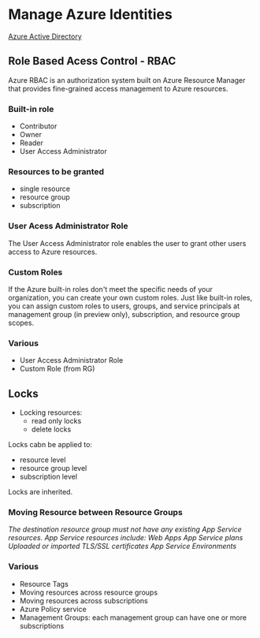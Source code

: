 # Manage Azure Identities
[Azure Active Directory](AzureActiveDirectory.md)
## Role Based Acess Control - RBAC
Azure RBAC is an authorization system built on Azure Resource Manager that provides fine-grained access management to Azure resources.
### Built-in role
- Contributor
- Owner
- Reader 
- User Access Administrator

### Resources to be granted
- single resource
- resource group
- subscription

### User Acess Administrator Role
The User Access Administrator role enables the user to grant other users access to Azure resources. 

### Custom Roles
If the Azure built-in roles don't meet the specific needs of your organization, you can create your own custom roles. Just like built-in roles, you can assign custom roles to users, groups, and service principals at management group (in preview only), subscription, and resource group scopes.

### Various
- User Access Administrator Role
- Custom Role (from RG)


## Locks
- Locking resources:
    - read only locks
    - delete locks

Locks cabn be applied to:
- resource level
- resource group level
- subscription level

Locks are inherited. 

### Moving Resource between Resource Groups
_The destination resource group must not have any existing App Service resources. App Service resources include:
Web Apps
App Service plans
Uploaded or imported TLS/SSL certificates
App Service Environments_

### Various

- Resource Tags
- Moving resources across resource groups
- Moving resources across subscriptions
- Azure Policy service
- Management Groups: each management group can have one or more subscriptions 


